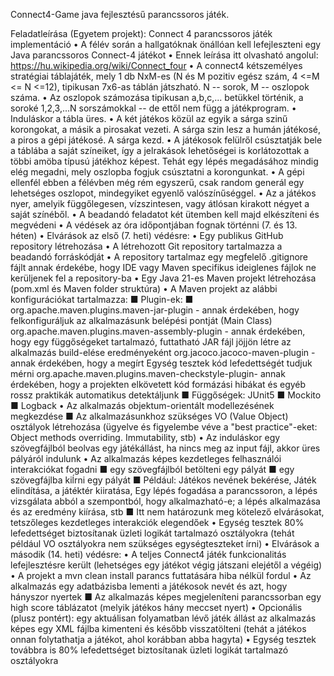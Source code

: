 Connect4-Game java fejlesztésű parancssoros játék.

Feladatleírása (Egyetem projekt):
Connect 4 parancssoros játék implementáció
• A félév során a hallgatóknak önállóan kell lefejleszteni egy Java parancssoros Connect-4 játékot
• Ennek leírása itt olvasható angolul: https://hu.wikipedia.org/wiki/Connect_four
• A connect4 kétszemélyes stratégiai táblajáték, mely 1 db NxM-es (N és M pozitiv egész szám, 4 <=M <= N <=12), tipikusan 7x6-as táblán játszható. N -- sorok, M -- oszlopok száma.
• Az oszlopok számozása tipikusan a,b,c,... betükkel történik, a soroké 1,2,3,...N sorszámokkal -- de ettől nem függ a játékprogram.
• Induláskor a tábla üres.
• A két játékos közül az egyik a sárga szinű korongokat, a másik a pirosakat vezeti. A sárga szin lesz a humán játékosé, a piros a gépi játékosé. A sárga kezd.
• A játékosok felülről csúsztatják bele a táblába a saját színeiket, így a jelrakások lehetőségei is korlátozottak a többi amöba típusú játékhoz képest. Tehát egy lépés megadásához mindig elég megadni, mely oszlopba fogjuk csúsztatni a korongunkat.
• A gépi ellenfél ebben a félévben még rém egyszerű, csak random generál egy lehetséges oszlopot, mindegyiket egyenlő valószínűséggel.
• Az a játékos nyer, amelyik függőlegesen, vízszintesen, vagy átlósan kirakott négyet a saját színéből.
• A beadandó feladatot két ütemben kell majd elkészíteni és megvédeni
• A védések az óra időpontjában fognak történni (7. és 13. héten)
• Elvárások az első (7. heti) védésre:
• Egy publikus GitHub repository létrehozása
• A létrehozott Git repository tartalmazza a beadandó forráskódját
• A repository tartalmaz egy megfelelő .gitignore fájlt annak érdekébe, hogy IDE vagy Maven specifikus ideiglenes fájlok ne kerüljenek fel a repository-ba
• Egy Java 21-es Maven projekt létrehozása (pom.xml és Maven folder struktúra)
• A Maven projekt az alábbi konfigurációkat tartalmazza:
■ Plugin-ek:
■ org.apache.maven.plugins.maven-jar-plugin - annak érdekében, hogy felkonfiguráljuk az alkalmazásunk belépési pontját (Main Class)
org.apache.maven.plugins.maven-assembly-plugin - annak érdekében, hogy egy függőségeket tartalmazó, futtatható JAR fájl jöjjön létre az alkalmazás build-elése eredményeként
org.jacoco.jacoco-maven-plugin - annak érdekében, hogy a megírt Egység tesztek kód lefedettségét tudjuk mérni
org.apache.maven.plugins.maven-checkstyle-plugin- annak érdekében, hogy a projekten elkövetett kód formázási hibákat és egyéb rossz praktikák automatikus detektáljunk
■ Függőségek:
JUnit5
■ Mockito
■ Logback
• Az alkalmazás objektum-orientált modellezésének megkezdése
■ Az alkalmazásunkhoz szükséges VO (Value Object) osztályok létrehozása (ügyelve és figyelembe véve a "best practice"-eket: Object methods overriding. Immutability, stb)
• Az induláskor egy szövegfájlból beolvas egy játékállást, ha nincs meg az input fájl, akkor üres pályáról indulunk
• Az alkalmazás képes kezdetleges felhasználói interakciókat fogadni
■ egy szövegfájlból betölteni egy pályát
■ egy szövegfájlba kiĺrni egy pályát
■ Például: Játékos nevének bekérése, Játék elindítása, a játéktér kiiratása, Egy lépés fogadása a parancssoron, a lépés vizsgálata abból a szempontból, hogy alkalmazható-e; a lépés alkalmazása és az eredmény kiírása, stb
■ Itt nem határozunk meg kötelező elvárásokat, tetszőleges kezdetleges interakciók elegendőek
• Egység tesztek 80% lefedettséget biztosítanak üzleti logikát tartalmazó osztályokra (tehát például VO osztályokra nem szükséges egységteszteket írni)
• Elvárások a második (14. heti) védésre:
• A teljes Connect4 játék funkcionalitás lefejlesztésre került (lehetséges egy játékot végig játszani elejétől a végéig)
• A projekt a mvn clean install parancs futtatására hiba nélkül fordul
• Az alkalmazás egy adatbázisba lementi a játékosok nevét és azt, hogy hányszor nyertek
■ Az alkalmazás képes megjeleníteni parancssorban egy high score táblázatot (melyik játékos hány meccset nyert)
• Opcionális (plusz pontért): egy aktuálisan folyamatban lévő játék állást az alkalmazás képes egy XML fájlba kimenteni és később visszatölteni (tehát a játékos onnan folytathatja a játékot, ahol korábban abba hagyta)
• Egység tesztek továbbra is 80% lefedettséget biztosítanak üzleti logikát tartalmazó osztályokra
